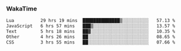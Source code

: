 ### WakaTime

<!--START_SECTION:waka-->

```txt
Lua          29 hrs 19 mins  ██████████████▒░░░░░░░░░░   57.13 %
JavaScript   6 hrs 57 mins   ███▒░░░░░░░░░░░░░░░░░░░░░   13.57 %
Text         5 hrs 18 mins   ██▓░░░░░░░░░░░░░░░░░░░░░░   10.35 %
Other        4 hrs 26 mins   ██░░░░░░░░░░░░░░░░░░░░░░░   08.65 %
CSS          3 hrs 55 mins   ██░░░░░░░░░░░░░░░░░░░░░░░   07.66 %
```

<!--END_SECTION:waka-->
